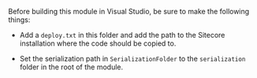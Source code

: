 Before building this module in Visual Studio, be sure to make the following things:

- Add a `deploy.txt` in this folder and add the path to the Sitecore installation where the code should be copied to.
- Set the serialization path in `SerializationFolder` to the `serialization` folder in the root of the module. 

    <configuration xmlns:patch="http://www.sitecore.net/xmlconfig/" xmlns:set="http://www.sitecore.net/xmlconfig/set/">
      <sitecore>
        <settings>
          <setting name="SerializationFolder" set:value="D:\Sitecore\Modules\flex\serialization" />
        </settings>
      </sitecore>
    </configuration>
